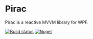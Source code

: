 # Pirac

Pirac is a reactive MVVM library for WPF.

[![Build status](https://ci.appveyor.com/api/projects/status/vq783k3so6ih13q2?svg=true)](https://ci.appveyor.com/project/distantcam/pirac) [![Nuget](https://img.shields.io/nuget/v/Pirac.svg)](https://www.nuget.org/packages/Pirac/)